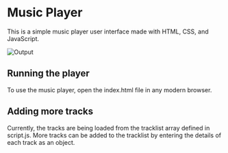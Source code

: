 # Music Player
This is a simple music player user interface made with HTML, CSS, and JavaScript.

![Output](/screenshots/html-css.jpg)

## Running the player

To use the music player, open the index.html file in any modern browser.

## Adding more tracks

Currently, the tracks are being loaded from the tracklist array defined in script.js. More tracks can be added to the tracklist by entering the details of each track as an object.